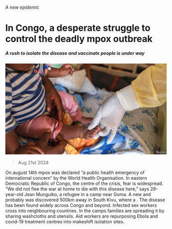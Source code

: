 ###### A new epidemic

# In Congo, a desperate struggle to control the deadly mpox outbreak 

##### A rush to isolate the disease and vaccinate people is under way 

![image](images/20240824_MAP001.jpg) 

> Aug 21st 2024 

On august 14th mpox was declared “a public health emergency of international concern” by the World Health Organisation. In eastern Democratic Republic of Congo, the centre of the crisis, fear is widespread. “We did not flee the war at home to die with this disease here,” says 29-year-old Jean Munguiko, a refugee in a camp near Goma. A new and probably  was discovered 500km away in South Kivu, where a . The disease has been found widely across Congo and beyond. Infected sex workers cross into neighbouring countries. In the camps families are spreading it by sharing washcloths and utensils. Aid workers are repurposing Ebola and covid-19 treatment centres into makeshift isolation sites.

